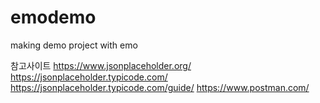 # emodemo
making demo project with emo

참고사이트
https://www.jsonplaceholder.org/
https://jsonplaceholder.typicode.com/
https://jsonplaceholder.typicode.com/guide/
https://www.postman.com/


